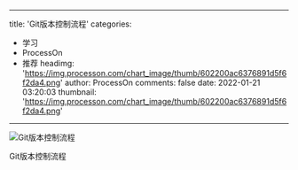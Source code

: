 
---
title: 'Git版本控制流程'
categories: 
 - 学习
 - ProcessOn
 - 推荐
headimg: 'https://img.processon.com/chart_image/thumb/602200ac6376891d5f6f2da4.png'
author: ProcessOn
comments: false
date: 2022-01-21 03:20:03
thumbnail: 'https://img.processon.com/chart_image/thumb/602200ac6376891d5f6f2da4.png'
---

<div>   
<img class="thumb" alt="Git版本控制流程" src="https://img.processon.com/chart_image/thumb/602200ac6376891d5f6f2da4.png" referrerpolicy="no-referrer">
<p>Git版本控制流程</p>  
</div>
            
